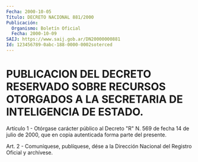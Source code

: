 ```yaml
---
Fecha: 2000-10-05
Título: DECRETO NACIONAL 881/2000
Publicación:
  Organismo: Boletín Oficial
  Fecha: 2000-10-09
SAIJ: https://www.saij.gob.ar/DN20000000881
Id: 123456789-0abc-188-0000-0002soterced
---
```

# PUBLICACION DEL DECRETO RESERVADO SOBRE RECURSOS OTORGADOS A LA SECRETARIA DE INTELIGENCIA DE ESTADO.

<a id="1"></a>
Artículo 1 - Otórgase carácter público al Decreto "R"  N.  569  de fecha 14 de julio de 2000, que en copia autenticada forma parte del presente.

<a id="2"></a>
Art.  2 - Comuníquese, publíquese, dése a la Dirección Nacional del Registro Oficial y archívese.